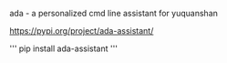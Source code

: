 ada - a personalized cmd line assistant for yuquanshan

https://pypi.org/project/ada-assistant/

'''
pip install ada-assistant
'''
